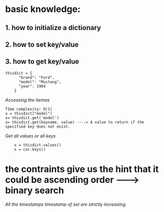 # basic knowledge:
## 1. how to initialize a dictionary
## 2. how to set key/value
## 3. how to get key/value
    thisdict = {
          "brand": "Ford",
          "model": "Mustang",
          "year": 1964
        }
 *Accessing the itemas* </br>
   
    TIme complexity: O(1)
    x = thisdict["model"]
    x= thisdict.get('model')
    x= thisdict.get(keyname, value) ----> A value to return if the specified key does not exist.
    
    
 *Get all values or all keys* </br>
 
        x = thisdict.values()
        x = car.keys()

    
  # the contraints give us the hint that it could be ascending order ---> binary search  
  *All the timestamps timestamp of set are strictly increasing.*  
  
  
    
